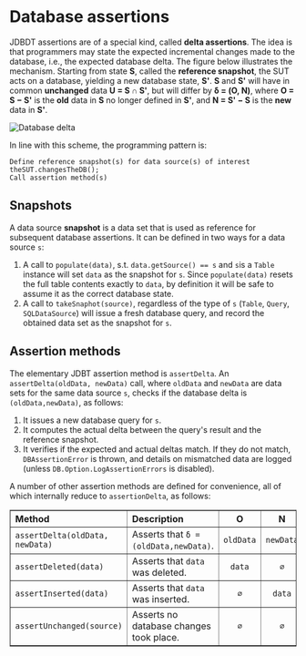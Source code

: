 
# Database assertions

JDBDT assertions are of a special kind, called **delta assertions**. 
The idea is that programmers may state the expected incremental changes made to the database,
i.e., the expected database delta. The figure below illustrates the mechanism. 
Starting from state **S**, called the **reference snapshot**, the SUT acts on a database, 
yielding a new database state, **S'**. **S** and **S'** will have in common **unchanged** data 
**U = S &cap; S'**,
but will differ by **&delta; = (O, N)**, where **O = S &minus; S'** is the **old** data in **S** no longer defined in **S'**, 
and **N = S' &minus; S** is the **new** data in **S'**.

![Database delta](images/jdbdt-delta.png)

In line with this scheme, the programming pattern is:

	Define reference snapshot(s) for data source(s) of interest
	theSUT.changesTheDB();
	Call assertion method(s)
	
## Snapshots 

A data source **snapshot** is a data set that is used as reference for subsequent database
assertions. It can be defined in two ways for a data source `s`:

1.  A call to `populate(data)`, s.t. `data.getSource() == s` and `s`is a `Table` instance 
will set `data` as the snapshot for `s`. Since `populate(data)` resets the full table
contents exactly to `data`, by definition it will be safe to assume it as the correct database state.
2. A call to `takeSnaphot(source)`, regardless of the type of `s` (`Table`, `Query`, `SQLDataSource`)
will issue a fresh database query, and record the obtained data set as the snapshot for `s`.

## Assertion methods 

The elementary JDBT assertion method is `assertDelta`. 
An `assertDelta(oldData, newData)` call,
where `oldData` and `newData` are data sets for the same data source `s`,
checks if the database delta is `(oldData,newData)`, as follows:

1. It issues a new database query for `s`.
2. It computes the actual delta between the query's result and the reference snapshot.
3. It verifies if the expected and actual deltas match. If they do not match, `DBAssertionError`
is thrown, and details on mismatched data are logged (unless `DB.Option.LogAssertionErrors` is disabled). 

A number of other assertion methods are defined for convenience, all of which internally reduce 
to `assertionDelta`, as follows:

<table border="1">
	<tr>
		<th align="left">Method</th>
		<th align="left">Description</th>
		<th align="center">O</th>
		<th align="center">N</th>
	</tr>
	<tr>
		<td><code>assertDelta(oldData, newData)</code></td>
	    <td>Asserts that <code>&delta; = (oldData,newData)</code>.</td>
	    <td align="center"><code>oldData</code></td>
	    <td align="center"><code>newData</code></td>
	</tr>
    <tr>
		<td><code>assertDeleted(data)</code></td>
	    <td>Asserts that <code>data</code> was deleted.</td>
	    <td align="center"><code>data</code></td>
	    <td align="center"><code>&empty;</code></td>
	</tr>
	<tr>
		<td><code>assertInserted(data)</code></td>
	    <td>Asserts that <code>data</code> was inserted.</td>
	    <td align="center"><code>&empty;</code></td>
	    <td align="center"><code>data</code></td>
	</tr>
	<tr>
		<td><code>assertUnchanged(source)</code></td>
	    <td>Asserts no database changes took place.</td>
	    <td align="center"><code>&empty;</code></td>
	    <td align="center"><code>&empty;</code></td>
	</tr>
</table>


